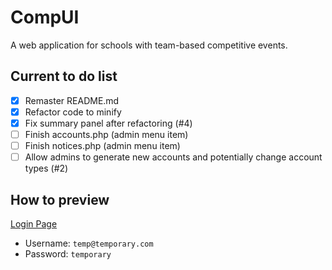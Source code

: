 # CompUI
A web application for schools with team-based competitive events.

## Current to do list
- [x] Remaster README.md
- [x] Refactor code to minify
- [x] Fix summary panel after refactoring (#4)
- [ ] Finish accounts.php (admin menu item)
- [ ] Finish notices.php (admin menu item)
- [ ] Allow admins to generate new accounts and potentially change account types (#2)

## How to preview
[Login Page](http://shaiparkshs.ipto.com.au/11%20Digital%20Solutions/spage65/CompUI/login.php)
* Username: ``temp@temporary.com``
* Password: ``temporary``
